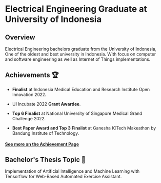 # Electrical Engineering Graduate at University of Indonesia

## Overview
Electrical Engineering bachelors graduate from the University of Indonesia, One of the oldest and best university in Indonesia. With focus on computer and software engineering as well as Internet of Things implementations.

## Achievements 🏆
- **Finalist** at  Indonesia Medical Education and Research Institute Open Innovation 2022. 

- UI Incubate 2022 **Grant Awardee**.

- **Top 6 Finalist** at National University of Singapore Medical Grand Challenge 2022.

- **Best Paper Award and Top 3 Finalist** at Ganesha IOTech Makeathon by Bandung Institute of Technology.

#### [See more on the Achievement Page](/achievements)

## Bachelor's Thesis Topic 📜
Implementation of Artificial Intelligence and Machine Learning with Tensorflow for Web-Based Automated Exercise Assistant.

